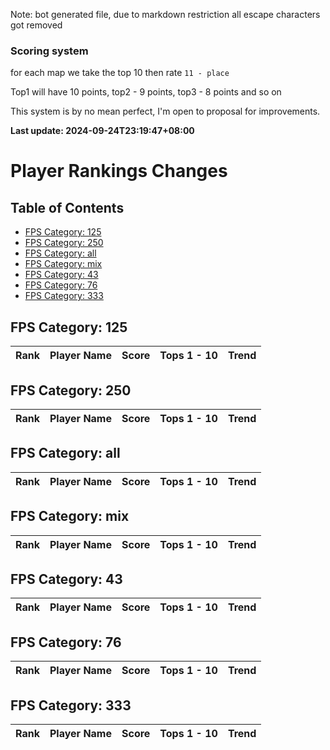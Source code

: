 Note: bot generated file, due to markdown restriction all escape characters got removed

### Scoring system

for each map we take the top 10 then rate `11 - place`

Top1 will have  10 points, top2 - 9 points, top3 - 8 points and so on

This system is by no mean perfect, I'm open to proposal for improvements.

**Last update: 2024-09-24T23:19:47+08:00**

# Player Rankings Changes

## Table of Contents
- [FPS Category: 125](#fps-category-125)
- [FPS Category: 250](#fps-category-250)
- [FPS Category: all](#fps-category-all)
- [FPS Category: mix](#fps-category-mix)
- [FPS Category: 43](#fps-category-43)
- [FPS Category: 76](#fps-category-76)
- [FPS Category: 333](#fps-category-333)

## FPS Category: 125
| Rank | Player Name |     Score    | Tops 1 - 10 | Trend          |
|------|----------------|------------|-----------|------------------|


## FPS Category: 250
| Rank | Player Name |     Score    | Tops 1 - 10 | Trend          |
|------|----------------|------------|-----------|------------------|


## FPS Category: all
| Rank | Player Name |     Score    | Tops 1 - 10 | Trend          |
|------|----------------|------------|-----------|------------------|


## FPS Category: mix
| Rank | Player Name |     Score    | Tops 1 - 10 | Trend          |
|------|----------------|------------|-----------|------------------|


## FPS Category: 43
| Rank | Player Name |     Score    | Tops 1 - 10 | Trend          |
|------|----------------|------------|-----------|------------------|


## FPS Category: 76
| Rank | Player Name |     Score    | Tops 1 - 10 | Trend          |
|------|----------------|------------|-----------|------------------|


## FPS Category: 333
| Rank | Player Name |     Score    | Tops 1 - 10 | Trend          |
|------|----------------|------------|-----------|------------------|

